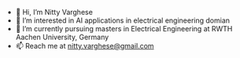- 👋 Hi, I’m Nitty Varghese
- 👀 I’m interested in AI applications in electrical engineering domian
- 🌱 I’m currently pursuing masters in Electrical Engineering at RWTH Aachen University, Germany
- 📫 Reach me at nitty.varghese@gmail.com

<!---
Nitty12/Nitty12 is a ✨ special ✨ repository because its `README.md` (this file) appears on your GitHub profile.
You can click the Preview link to take a look at your changes.
--->
